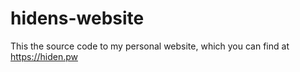 # hidens-website
This the source code to my personal website, which you can find at https://hiden.pw
